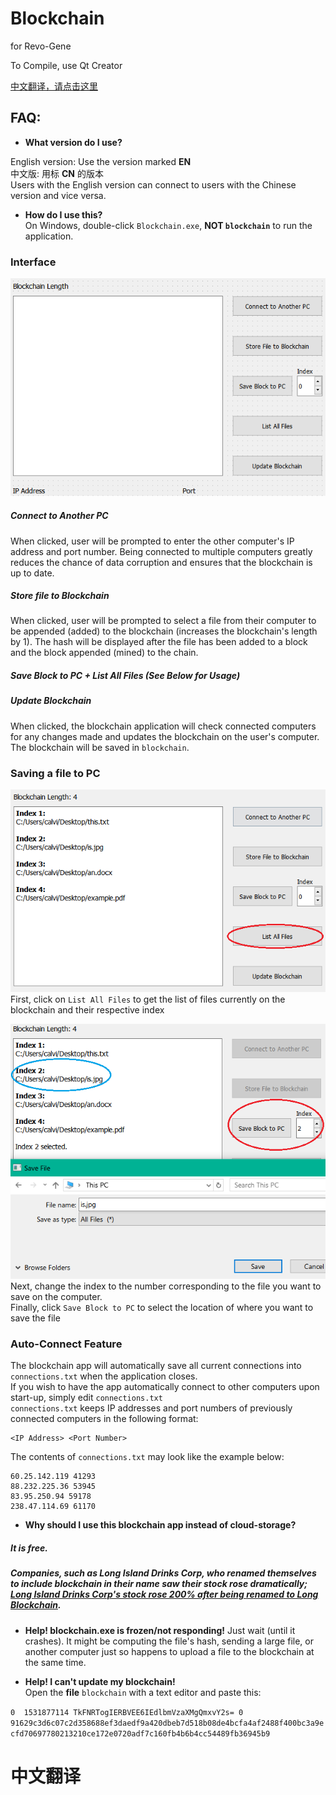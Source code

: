 # Blockchain
for Revo-Gene  

To Compile, use Qt Creator  

[中文翻译，请点击这里](#中文翻译)

## FAQ:  
- **What version do I use?**  

English version: Use the version marked **EN**  
中文版: 用标 **CN** 的版本  
Users with the English version can connect to users with the Chinese version and vice versa.  

- **How do I use this?**  
On Windows, double-click `Blockchain.exe`, **NOT `blockchain`** to run the application.  

### Interface  
   ![interface_en](/images/main_en.jpg "Main Interface")  
##### Connect to Another PC  
      
When clicked, user will be prompted to enter the other computer's IP address and port number. Being connected to multiple computers greatly reduces the chance of data corruption and ensures that the blockchain is up to date.  

##### Store file to Blockchain  
      
When clicked, user will be prompted to select a file from their computer to be appended (added) to the blockchain (increases the blockchain's length by 1). The hash will be displayed after the file has been added to a block and the block appended (mined) to the chain.  

##### Save Block to PC + List All Files (See Below for Usage)  
      
##### Update Blockchain  
      
When clicked, the blockchain application will check connected computers for any changes made and updates the blockchain on the user's computer. The blockchain will be saved in `blockchain`.  

### Saving a file to PC  
   ![save_one_en](/images/save_en.jpg "Listing All Files")  
   First, click on `List All Files` to get the list of files currently on the blockchain and their respective index  

   ![save_two_en](/images/file_en.jpg "Example Save")  
   Next, change the index to the number corresponding to the file you want to save on the computer.  
   Finally, click `Save Block to PC` to select the location of where you want to save the file  

### Auto-Connect Feature  
   The blockchain app will automatically save all current connections into `connections.txt` when the application closes.  
   If you wish to have the app automatically connect to other computers upon start-up, simply edit `connections.txt`  
   `connections.txt` keeps IP addresses and port numbers of previously connected computers in the following format:  

   ```
   <IP Address> <Port Number>
   ```
   The contents of `connections.txt` may look like the example below:  

   ```
   60.25.142.119 41293
   88.232.225.36 53945
   83.95.250.94 59178
   238.47.114.69 61170
   ```
- **Why should I use this blockchain app instead of cloud-storage?**  

##### It is free.  
##### Companies, such as Long Island Drinks Corp, who renamed themselves to include blockchain in their name saw their stock rose dramatically; [Long Island Drinks Corp's stock rose 200% after being renamed to Long Blockchain](https://cointelegraph.com/news/blockshow-announces-blockshow-americas-2018-conference-in-las-vegas-august-20-21 "Link to News Article").  

- **Help! blockchain.exe is frozen/not responding!**
Just wait (until it crashes). It might be computing the file's hash, sending a large file, or another computer just so happens to upload a file to the blockchain at the same time.  

- **Help! I can't update my blockchain!**  
Open the **file** `blockchain` with a text editor and paste this:  

`
0  1531877114 TkFNRTogIERBVEE6IEdlbmVzaXMgQmxvY2s= 0 91629c3d6c07c2d358688ef3daedf9a420dbeb7d518b08de4bcfa4af2488f400bc3a9ecfd70697780213210ce172e0720adf7c160fb4b6b4cc54489fb36945b9
`  

<a name="中文翻译"> </a>  
# 中文翻译
